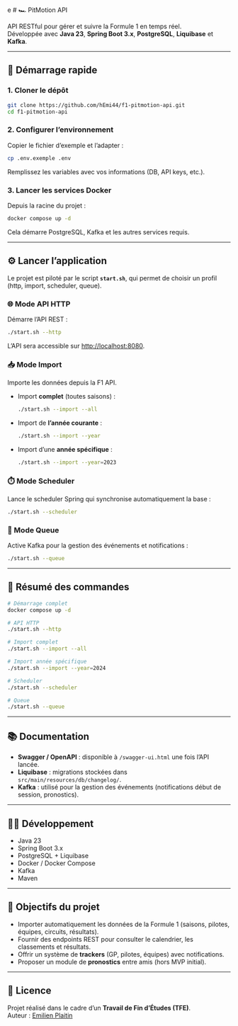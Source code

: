 e # 🏎️ PitMotion API

API RESTful pour gérer et suivre la Formule 1 en temps réel.  
Développée avec **Java 23**, **Spring Boot 3.x**, **PostgreSQL**, **Liquibase** et **Kafka**.

---

## 🚀 Démarrage rapide

### 1. Cloner le dépôt
```bash
git clone https://github.com/hEmi44/f1-pitmotion-api.git
cd f1-pitmotion-api
```

### 2. Configurer l’environnement
Copier le fichier d’exemple et l’adapter :
```bash
cp .env.exemple .env
```
Remplissez les variables avec vos informations (DB, API keys, etc.).

### 3. Lancer les services Docker
Depuis la racine du projet :
```bash
docker compose up -d
```
Cela démarre PostgreSQL, Kafka et les autres services requis.

---

## ⚙️ Lancer l’application

Le projet est piloté par le script **`start.sh`**, qui permet de choisir un profil (http, import, scheduler, queue).

### 🌐 Mode API HTTP
Démarre l’API REST :
```bash
./start.sh --http
```
L’API sera accessible sur [http://localhost:8080](http://localhost:8080).

### 📥 Mode Import
Importe les données depuis la F1 API.

- Import **complet** (toutes saisons) :
  ```bash
  ./start.sh --import --all
  ```

- Import de **l’année courante** :
  ```bash
  ./start.sh --import --year
  ```

- Import d’une **année spécifique** :
  ```bash
  ./start.sh --import --year=2023
  ```

### ⏱️ Mode Scheduler
Lance le scheduler Spring qui synchronise automatiquement la base :
```bash
./start.sh --scheduler
```

### 📡 Mode Queue
Active Kafka pour la gestion des événements et notifications :
```bash
./start.sh --queue
```

---

## 📝 Résumé des commandes

```bash
# Démarrage complet
docker compose up -d

# API HTTP
./start.sh --http

# Import complet
./start.sh --import --all

# Import année spécifique
./start.sh --import --year=2024

# Scheduler
./start.sh --scheduler

# Queue
./start.sh --queue
```

---

## 📚 Documentation

- **Swagger / OpenAPI** : disponible à `/swagger-ui.html` une fois l’API lancée.  
- **Liquibase** : migrations stockées dans `src/main/resources/db/changelog/`.  
- **Kafka** : utilisé pour la gestion des événements (notifications début de session, pronostics).

---

## 👨‍💻 Développement

- Java 23
- Spring Boot 3.x
- PostgreSQL + Liquibase
- Docker / Docker Compose
- Kafka
- Maven

---

## 📌 Objectifs du projet

- Importer automatiquement les données de la Formule 1 (saisons, pilotes, équipes, circuits, résultats).
- Fournir des endpoints REST pour consulter le calendrier, les classements et résultats.
- Offrir un système de **trackers** (GP, pilotes, équipes) avec notifications.
- Proposer un module de **pronostics** entre amis (hors MVP initial).

---

## 📄 Licence

Projet réalisé dans le cadre d’un **Travail de Fin d’Études (TFE)**.  
Auteur : [Emilien Plaitin](https://github.com/hEmi44)
